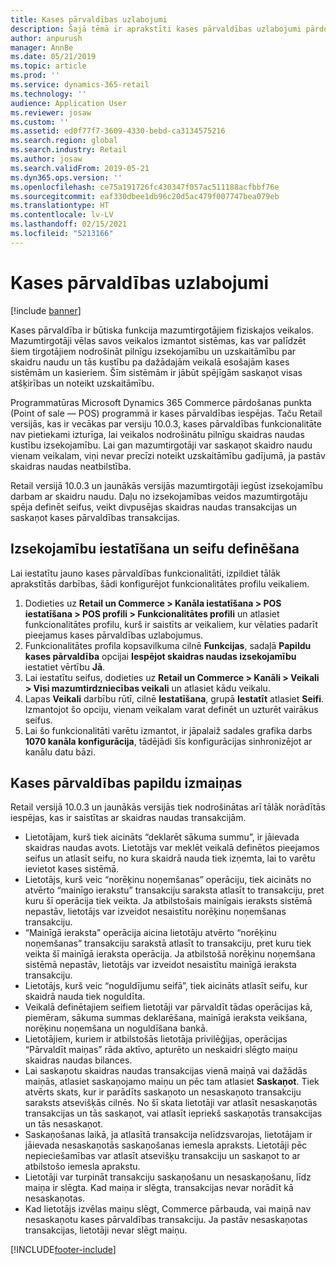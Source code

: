 ```yaml
---
title: Kases pārvaldības uzlabojumi
description: Šajā tēmā ir aprakstīti kases pārvaldības uzlabojumi pārdošanas punktā (Point of sale — POS) programmai Dynamics 365 Commerce.
author: anpurush
manager: AnnBe
ms.date: 05/21/2019
ms.topic: article
ms.prod: ''
ms.service: dynamics-365-retail
ms.technology: ''
audience: Application User
ms.reviewer: josaw
ms.custom: ''
ms.assetid: ed0f77f7-3609-4330-bebd-ca3134575216
ms.search.region: global
ms.search.industry: Retail
ms.author: josaw
ms.search.validFrom: 2019-05-21
ms.dyn365.ops.version: ''
ms.openlocfilehash: ce75a191726fc430347f057ac511188acfbbf76e
ms.sourcegitcommit: eaf330dbee1db96c20d5ac479f007747bea079eb
ms.translationtype: HT
ms.contentlocale: lv-LV
ms.lasthandoff: 02/15/2021
ms.locfileid: "5213166"
---
```

# <a name="cash-management-improvements"></a>Kases pārvaldības uzlabojumi

[!include [banner](includes/banner.md)]


Kases pārvaldība ir būtiska funkcija mazumtirgotājiem fiziskajos veikalos. Mazumtirgotāji vēlas savos veikalos izmantot sistēmas, kas var palīdzēt šiem tirgotājiem nodrošināt pilnīgu izsekojamību un uzskaitāmību par skaidru naudu un tās kustību pa dažādajām veikalā esošajām kases sistēmām un kasieriem. Šīm sistēmām ir jābūt spējīgām saskaņot visas atšķirības un noteikt uzskaitāmību.


Programmatūras Microsoft Dynamics 365 Commerce pārdošanas punkta (Point of sale — POS) programmā ir kases pārvaldības iespējas. Taču Retail versijās, kas ir vecākas par versiju 10.0.3, kases pārvaldības funkcionalitāte nav pietiekami izturīga, lai veikalos nodrošinātu pilnīgu skaidras naudas kustību izsekojamību. Lai gan mazumtirgotāji var saskaņot skaidro naudu vienam veikalam, viņi nevar precīzi noteikt uzskaitāmību gadījumā, ja pastāv skaidras naudas neatbilstība.


Retail versijā 10.0.3 un jaunākās versijās mazumtirgotāji iegūst izsekojamību darbam ar skaidru naudu. Daļu no izsekojamības veidos mazumtirgotāju spēja definēt seifus, veikt divpusējas skaidras naudas transakcijas un saskaņot kases pārvaldības transakcijas.

## <a name="set-up-traceability-and-define-safes"></a>Izsekojamību iestatīšana un seifu definēšana

Lai iestatītu jauno kases pārvaldības funkcionalitāti, izpildiet tālāk aprakstītās darbības, šādi konfigurējot funkcionalitātes profilu veikaliem.

1. Dodieties uz **Retail un Commerce \> Kanāla iestatīšana \> POS iestatīšana \> POS profili \> Funkcionalitātes profili** un atlasiet funkcionalitātes profilu, kurš ir saistīts ar veikaliem, kur vēlaties padarīt pieejamus kases pārvaldības uzlabojumus.
2. Funkcionalitātes profila kopsavilkuma cilnē **Funkcijas**, sadaļā **Papildu kases pārvaldība** opcijai **Iespējot skaidras naudas izsekojamību** iestatiet vērtību **Jā**.
3. Lai iestatītu seifus, dodieties uz **Retail un Commerce \> Kanāli \> Veikali \> Visi mazumtirdzniecības veikali** un atlasiet kādu veikalu.
4. Lapas **Veikali** darbību rūtī, cilnē **Iestatīšana**, grupā **Iestatīt** atlasiet **Seifi**. Izmantojot šo opciju, vienam veikalam varat definēt un uzturēt vairākus seifus.
4. Lai šo funkcionalitāti varētu izmantot, ir jāpalaiž sadales grafika darbs **1070 kanāla konfigurācija**, tādējādi šīs konfigurācijas sinhronizējot ar kanālu datu bāzi.

## <a name="additional-cash-management-changes"></a>Kases pārvaldības papildu izmaiņas

Retail versijā 10.0.3 un jaunākās versijās tiek nodrošinātas arī tālāk norādītās iespējas, kas ir saistītas ar skaidras naudas transakcijām.

- Lietotājam, kurš tiek aicināts “deklarēt sākuma summu”, ir jāievada skaidras naudas avots. Lietotājs var meklēt veikalā definētos pieejamos seifus un atlasīt seifu, no kura skaidrā nauda tiek izņemta, lai to varētu ievietot kases sistēmā.
- Lietotājs, kurš veic “norēķinu noņemšanas” operāciju, tiek aicināts no atvērto “mainīgo ierakstu” transakciju saraksta atlasīt to transakciju, pret kuru šī operācija tiek veikta. Ja atbilstošais mainīgais ieraksts sistēmā nepastāv, lietotājs var izveidot nesaistītu norēķinu noņemšanas transakciju.
- “Mainīgā ieraksta” operācija aicina lietotāju atvērto “norēķinu noņemšanas” transakciju sarakstā atlasīt to transakciju, pret kuru tiek veikta šī mainīgā ieraksta operācija. Ja atbilstošā norēķinu noņemšana sistēmā nepastāv, lietotājs var izveidot nesaistītu mainīgā ieraksta transakciju.
- Lietotājs, kurš veic “noguldījumu seifā”, tiek aicināts atlasīt seifu, kur skaidrā nauda tiek noguldīta.
- Veikalā definētajiem seifiem lietotāji var pārvaldīt tādas operācijas kā, piemēram, sākuma summas deklarēšana, mainīgā ieraksta veikšana, norēķinu noņemšana un noguldīšana bankā.
- Lietotājiem, kuriem ir atbilstošās lietotāja privilēģijas, operācijas “Pārvaldīt maiņas” rāda aktīvo, apturēto un neskaidri slēgto maiņu skaidras naudas bilances.
- Lai saskaņotu skaidras naudas transakcijas vienā maiņā vai dažādās maiņās, atlasiet saskaņojamo maiņu un pēc tam atlasiet **Saskaņot**. Tiek atvērts skats, kur ir parādīts saskaņoto un nesaskaņoto transakciju saraksts atsevišķās cilnēs. No šī skata lietotāji var atlasīt nesaskaņotās transakcijas un tās saskaņot, vai atlasīt iepriekš saskaņotās transakcijas un tās nesaskaņot.
- Saskaņošanas laikā, ja atlasītā transakcija nelīdzsvarojas, lietotājam ir jāievada nesaskaņotās saskaņošanas iemesla apraksts. Lietotāji pēc nepieciešamības var atlasīt atsevišķu transakciju un saskaņot to ar atbilstošo iemesla aprakstu.
- Lietotāji var turpināt transakciju saskaņošanu un nesaskaņošanu, līdz maiņa ir slēgta. Kad maiņa ir slēgta, transakcijas nevar norādīt kā nesaskaņotas.
- Kad lietotājs izvēlas maiņu slēgt, Commerce pārbauda, vai maiņā nav nesaskaņotu kases pārvaldības transakciju. Ja pastāv nesaskaņotas transakcijas, lietotāji nevar slēgt maiņu.


[!INCLUDE[footer-include](../includes/footer-banner.md)]